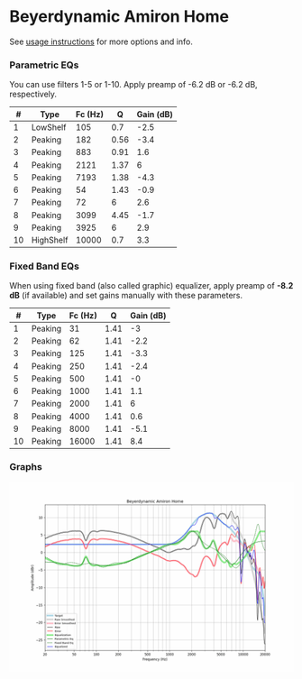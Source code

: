 # Beyerdynamic Amiron Home
See [usage instructions](https://github.com/jaakkopasanen/AutoEq#usage) for more options and info.

### Parametric EQs
You can use filters 1-5 or 1-10. Apply preamp of -6.2 dB or -6.2 dB, respectively.

|   # | Type      |   Fc (Hz) |    Q |   Gain (dB) |
|-----|-----------|-----------|------|-------------|
|   1 | LowShelf  |       105 | 0.7  |        -2.5 |
|   2 | Peaking   |       182 | 0.56 |        -3.4 |
|   3 | Peaking   |       883 | 0.91 |         1.6 |
|   4 | Peaking   |      2121 | 1.37 |         6   |
|   5 | Peaking   |      7193 | 1.38 |        -4.3 |
|   6 | Peaking   |        54 | 1.43 |        -0.9 |
|   7 | Peaking   |        72 | 6    |         2.6 |
|   8 | Peaking   |      3099 | 4.45 |        -1.7 |
|   9 | Peaking   |      3925 | 6    |         2.9 |
|  10 | HighShelf |     10000 | 0.7  |         3.3 |

### Fixed Band EQs
When using fixed band (also called graphic) equalizer, apply preamp of **-8.2 dB** (if available) and set gains manually with these parameters.

|   # | Type    |   Fc (Hz) |    Q |   Gain (dB) |
|-----|---------|-----------|------|-------------|
|   1 | Peaking |        31 | 1.41 |        -3   |
|   2 | Peaking |        62 | 1.41 |        -2.2 |
|   3 | Peaking |       125 | 1.41 |        -3.3 |
|   4 | Peaking |       250 | 1.41 |        -2.4 |
|   5 | Peaking |       500 | 1.41 |        -0   |
|   6 | Peaking |      1000 | 1.41 |         1.1 |
|   7 | Peaking |      2000 | 1.41 |         6   |
|   8 | Peaking |      4000 | 1.41 |         0.6 |
|   9 | Peaking |      8000 | 1.41 |        -5.1 |
|  10 | Peaking |     16000 | 1.41 |         8.4 |

### Graphs
![](./Beyerdynamic%20Amiron%20Home.png)

